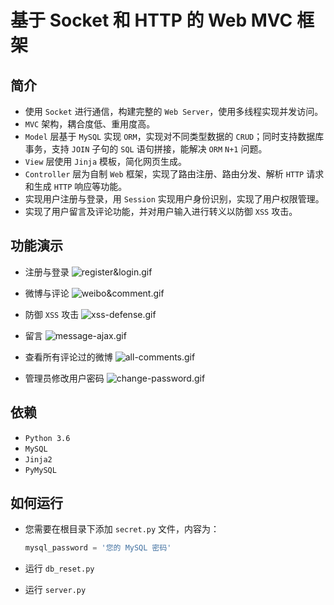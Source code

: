 # 基于 Socket 和 HTTP 的 Web MVC 框架

**简介**
-
- 使用 `Socket` 进行通信，构建完整的 `Web Server`，使用多线程实现并发访问。
- `MVC` 架构，耦合度低、重用度高。
- `Model` 层基于 `MySQL` 实现 `ORM`，实现对不同类型数据的 `CRUD`；同时支持数据库事务，支持 `JOIN` 子句的 `SQL` 语句拼接，能解决 `ORM` `N+1` 问题。
- `View` 层使用 `Jinja` 模板，简化网页生成。
- `Controller` 层为自制 `Web` 框架，实现了路由注册、路由分发、解析 `HTTP` 请求和生成 `HTTP` 响应等功能。
- 实现用户注册与登录，用 `Session` 实现用户身份识别，实现了用户权限管理。
- 实现了用户留言及评论功能，并对用户输入进行转义以防御 `XSS` 攻击。



**功能演示**
-
- 注册与登录
![register&login.gif](https://i.loli.net/2019/07/14/5d2ac5391870560571.gif)

- 微博与评论
![weibo&comment.gif](https://i.loli.net/2019/07/14/5d2ac5387e63c59927.gif)

- 防御 `XSS` 攻击
![xss-defense.gif](https://i.loli.net/2019/07/14/5d2ac53fec1a536224.gif)

- 留言
![message-ajax.gif](https://i.loli.net/2019/07/16/5d2cbff8e9fcf28504.gif)

- 查看所有评论过的微博
![all-comments.gif](https://i.loli.net/2019/07/14/5d2ac535df65c57772.gif)

- 管理员修改用户密码
![change-password.gif](https://i.loli.net/2019/07/14/5d2ac539c6fc628772.gif)



**依赖**
-
- `Python 3.6`
- `MySQL`
- `Jinja2`
- `PyMySQL`

**如何运行**
-
- 您需要在根目录下添加 `secret.py` 文件，内容为：
    ```python
    mysql_password = '您的 MySQL 密码'
    ```

- 运行 `db_reset.py`

- 运行 `server.py`